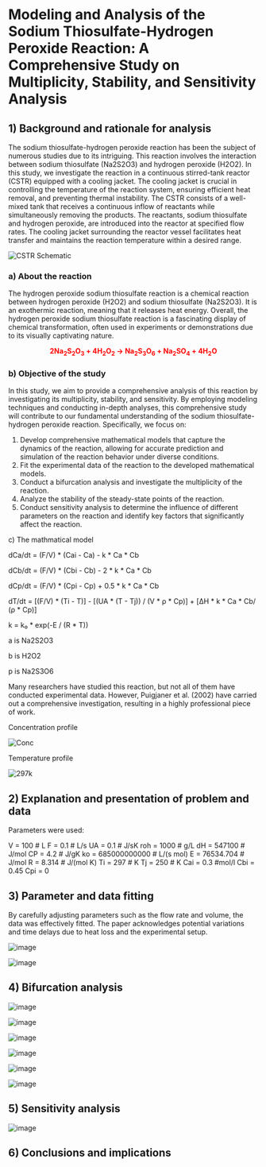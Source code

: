 # Modeling and Analysis of the Sodium Thiosulfate-Hydrogen Peroxide Reaction: A Comprehensive Study on Multiplicity, Stability, and Sensitivity Analysis
## 1) Background and rationale for analysis

The sodium thiosulfate-hydrogen peroxide reaction has been the subject of numerous studies due to its intriguing. This reaction involves the interaction between sodium thiosulfate (Na2S2O3) and hydrogen peroxide (H2O2). In this study, we investigate the reaction in a continuous stirred-tank reactor (CSTR) equipped with a cooling jacket. The cooling jacket is crucial in controlling the temperature of the reaction system, ensuring efficient heat removal, and preventing thermal instability. The CSTR consists of a well-mixed tank that receives a continuous inflow of reactants while simultaneously removing the products. The reactants, sodium thiosulfate and hydrogen peroxide, are introduced into the reactor at specified flow rates. The cooling jacket surrounding the reactor vessel facilitates heat transfer and maintains the reaction temperature within a desired range. 

![CSTR Schematic](https://github.com/ABCO2/CHE2410-Project-2/assets/144171865/6acbee4d-7e85-4654-9c6b-6915db9b06c8)


### a) About the reaction 

The hydrogen peroxide sodium thiosulfate reaction is a chemical reaction between hydrogen peroxide (H2O2) and sodium thiosulfate (Na2S2O3). It is an exothermic reaction, meaning that it releases heat energy. Overall, the hydrogen peroxide sodium thiosulfate reaction is a fascinating display of chemical transformation, often used in experiments or demonstrations due to its visually captivating nature. 


<div align="center">
    <strong><font color="red">2Na<sub>2</sub>S<sub>2</sub>O<sub>3</sub> + 4H<sub>2</sub>O<sub>2</sub> → Na<sub>2</sub>S<sub>3</sub>O<sub>6</sub> + Na<sub>2</sub>SO<sub>4</sub> + 4H<sub>2</sub>O</font></strong>
</div>

### b) Objective of the study
In this study, we aim to provide a comprehensive analysis of this reaction by investigating its multiplicity, stability, and sensitivity. By employing modeling techniques and conducting in-depth analyses, this comprehensive study will contribute to our fundamental understanding of the sodium thiosulfate-hydrogen peroxide reaction. Specifically, we focus on:

1) Develop comprehensive mathematical models that capture the dynamics of the reaction, allowing for accurate prediction and simulation of the reaction behavior under diverse conditions.
2) Fit the experimental data of the reaction to the developed mathematical models.
3) Conduct a bifurcation analysis and investigate the multiplicity of the reaction.
4) Analyze the stability of the steady-state points of the reaction.
5) Conduct sensitivity analysis to determine the influence of different parameters on the reaction and identify key factors that significantly affect the reaction.

c) The mathmatical model


dCa/dt = (F/V) * (Cai - Ca) - k * Ca * Cb


dCb/dt = (F/V) * (Cbi - Cb) - 2 * k * Ca * Cb


dCp/dt = (F/V) * (Cpi - Cp) + 0.5 * k * Ca * Cb


dT/dt = [(F/V) * (Ti - T)] - [(UA * (T - Tj)) / (V * ρ * Cp)] + [ΔH * k * Ca * Cb/ (ρ * Cp)]


k = k₀ * exp(-E / (R * T))


a is Na2S2O3


b is H2O2


p is Na2S3O6





Many researchers have studied this reaction, but not all of them have conducted experimental data. However, Puigjaner et al. (2002) have carried out a comprehensive investigation, resulting in a highly professional piece of work.

Concentration profile

![Conc](https://github.com/ABCO2/CHE2410-Project-2/assets/144171865/c7da556f-326c-4a76-8598-cad07ea202a5)

Temperature profile

![297k](https://github.com/ABCO2/CHE2410-Project-2/assets/144171865/78c2d58a-691d-4caa-a9fb-7b610cef7996)

## 2) Explanation and presentation of problem and data

Parameters were used:

V = 100  # L
F =  0.1 # L/s
UA = 0.1  # J/sK
roh = 1000  # g/L
dH = 547100  # J/mol
CP = 4.2  # J/gK
ko = 685000000000  # L/(s mol)
E = 76534.704  # J/mol
R = 8.314  # J/(mol K)
Ti = 297  # K
Tj = 250  # K
Cai = 0.3 #mol/l
Cbi = 0.45
Cpi = 0

## 3) Parameter and data fitting

By carefully adjusting parameters such as the flow rate and volume, the data was effectively fitted. The paper acknowledges potential variations and time delays due to heat loss and the experimental setup.

![image](https://github.com/ABCO2/CHE2410-Project-2/assets/144171865/ec069336-1a9f-4974-98c9-af653922cee6)


![image](https://github.com/ABCO2/CHE2410-Project-2/assets/144171865/f3c4fbd0-d52f-435e-ba78-ecd050335081)

## 4) Bifurcation analysis






![image](https://github.com/ABCO2/CHE2410-Project-2/assets/144171865/01b9ca1d-dc8c-4cb5-8d63-cf6c389b0df7)

![image](https://github.com/ABCO2/CHE2410-Project-2/assets/144171865/f72f3e35-495e-43c9-a9e9-300cf198de0e)


![image](https://github.com/ABCO2/CHE2410-Project-2/assets/144171865/a4566fe9-6225-45e5-b54b-c17ff6a2ad5b)

![image](https://github.com/ABCO2/CHE2410-Project-2/assets/144171865/09cd93f4-db6e-4d87-b373-99ca8787caab)

![image](https://github.com/ABCO2/CHE2410-Project-2/assets/144171865/6519bc0d-65bb-41d4-ada8-5410f6d81e59)


![image](https://github.com/ABCO2/CHE2410-Project-2/assets/144171865/92c2762b-6675-41e6-a541-03b4ce0af3b8)



## 5) Sensitivity analysis 


![image](https://github.com/ABCO2/CHE2410-Project-2/assets/144171865/db6cd80a-9498-4805-89cc-22359ff8a0f7)



## 6) Conclusions and implications
